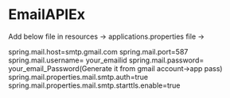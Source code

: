 # EmailAPIEx

Add below file in resources -> applications.properties file ->

spring.mail.host=smtp.gmail.com
spring.mail.port=587
spring.mail.username= your_emailid
spring.mail.password= your_email_Password(Generate it from gmail account->app pass)
spring.mail.properties.mail.smtp.auth=true
spring.mail.properties.mail.smtp.starttls.enable=true

